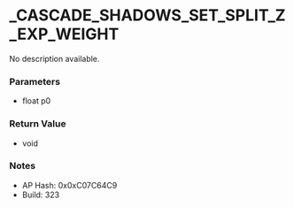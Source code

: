 # _CASCADE_SHADOWS_SET_SPLIT_Z_EXP_WEIGHT

No description available.

### Parameters
* float p0

### Return Value
* void

### Notes
* AP Hash: 0x0xC07C64C9
* Build: 323

